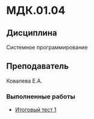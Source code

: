 # МДК.01.04

## Дисциплина
Системное программирование

## Преподаватель
Ковалева Е.А.

### Выполненные работы
- [Итоговый тест 1](https://github.com/NotKohtpojiep/System-Programming/)